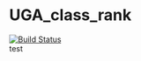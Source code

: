 # UGA_class_rank
[![Build Status](https://travis-ci.org/sonyccd/UGA_class_rank.svg?branch=master)](https://travis-ci.org/sonyccd/UGA_class_rank)   
test
